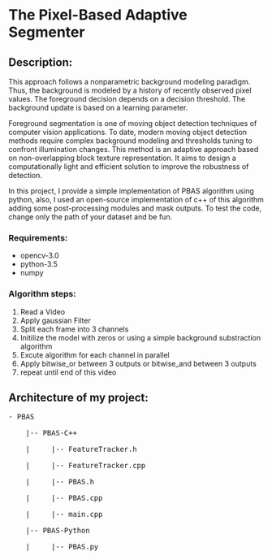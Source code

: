 # The Pixel-Based Adaptive Segmenter

## Description:
This approach follows a nonparametric background modeling paradigm. Thus, the background is modeled by a history of recently observed pixel values. The foreground decision depends on a decision threshold. The background update is based on a learning parameter.

Foreground segmentation is one of moving object detection techniques of computer vision applications. To date, modern moving object detection methods require complex background modeling and thresholds tuning to confront illumination changes. This method is an adaptive approach based on non-overlapping block texture representation. It aims to design a computationally light and efficient solution to improve the robustness of detection.

In this project, I provide a simple implementation of PBAS algorithm using python, also, I used an open-source implementation of c++ of this algorithm adding some post-processing modules and mask outputs.
To test the code, change only the path of your dataset and be fun.

### Requirements:
* opencv-3.0
* python-3.5
* numpy


### Algorithm steps:			
1. Read a Video <br />
2. Apply gaussian Filter <br />
3. Split each frame into 3 channels <br />
4. Initilize the model with zeros or using a simple background substraction algorithm <br />
5. Excute algorithm for each channel in parallel <br />
6. Apply bitwise_or between 3 outputs or bitwise_and between 3 outputs <br />
7. repeat until end of this video <br />


## Architecture of my project:
<pre>
- PBAS <br />
    |-- PBAS-C++ <br />
    |     |-- FeatureTracker.h <br />
    |     |-- FeatureTracker.cpp <br />
    |     |-- PBAS.h <br />
    |     |-- PBAS.cpp <br />
    |     |-- main.cpp <br />
    |-- PBAS-Python <br />
    |     |-- PBAS.py <br />
</pre>
